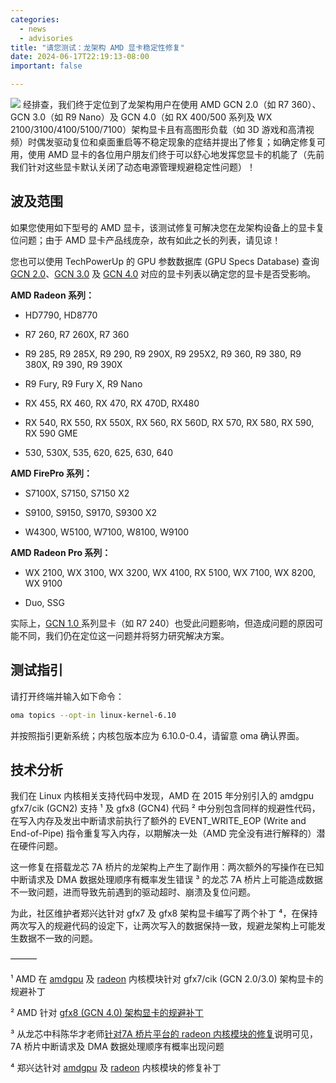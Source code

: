 ```yaml
---
categories:
  - news
  - advisories
title: "请您测试：龙架构 AMD 显卡稳定性修复"
date: 2024-06-17T22:19:13-08:00
important: false

---
```

![](/assets/news/2024-06-17-amd-gpu-reset.jpg)
经排查，我们终于定位到了龙架构用户在使用 AMD GCN 2.0（如 R7 360）、GCN 3.0（如 R9 Nano）及 GCN 4.0（如 RX 400/500 系列及 WX 2100/3100/4100/5100/7100）架构显卡且有高图形负载（如 3D 游戏和高清视频）时偶发驱动复位和桌面重启等不稳定现象的症结并提出了修复；如确定修复可用，使用 AMD 显卡的各位用户朋友们终于可以舒心地发挥您显卡的机能了（先前我们针对这些显卡默认关闭了动态电源管理规避稳定性问题）！

## 波及范围

如果您使用如下型号的 AMD 显卡，该测试修复可解决您在龙架构设备上的显卡复位问题；由于 AMD 显卡产品线庞杂，故有如此之长的列表，请见谅！

您也可以使用 TechPowerUp 的 GPU 参数数据库 (GPU Specs Database) 查询 [GCN 2.0](https://www.techpowerup.com/gpu-specs/?mobile=No&architecture=GCN%202.0&sort=generation)、[GCN 3.0](https://www.techpowerup.com/gpu-specs/?mobile=No&architecture=GCN%203.0&sort=generation) 及 [GCN 4.0](https://www.techpowerup.com/gpu-specs/?mobile=No&architecture=GCN%204.0&sort=generation) 对应的显卡列表以确定您的显卡是否受影响。

**AMD Radeon 系列：**

- HD7790, HD8770

- R7 260, R7 260X, R7 360

-  R9 285, R9 285X, R9 290, R9 290X, R9 295X2, R9 360, R9 380, R9 380X, R9 390, R9 390X

-  R9 Fury, R9 Fury X, R9 Nano

-  RX 455, RX 460, RX 470, RX 470D, RX480

-  RX 540, RX 550, RX 550X, RX 560, RX 560D, RX 570, RX 580, RX 590, RX 590 GME

-  530, 530X, 535, 620, 625, 630, 640

**AMD FirePro 系列：**

-  S7100X, S7150, S7150 X2

- S9100, S9150, S9170, S9300 X2

-  W4300, W5100, W7100, W8100, W9100

**AMD Radeon Pro 系列：**

-  WX 2100, WX 3100, WX 3200, WX 4100, RX 5100, WX 7100, WX 8200, WX 9100

-  Duo, SSG

实际上，[GCN 1.0 ](https://www.techpowerup.com/gpu-specs/?mobile=No&architecture=GCN%201.0&sort=generation) 系列显卡（如 R7 240）也受此问题影响，但造成问题的原因可能不同，我们仍在定位这一问题并将努力研究解决方案。

## 测试指引

请打开终端并输入如下命令：

```bash
oma topics --opt-in linux-kernel-6.10
```

并按照指引更新系统；内核包版本应为 6.10.0-0.4，请留意 oma 确认界面。

## 技术分析

我们在 Linux 内核相关支持代码中发现，AMD 在 2015 年分别引入的 amdgpu gfx7/cik (GCN2) 支持 ¹ 及 gfx8 (GCN4) 代码 ² 中分别包含同样的规避性代码，在写入内存及发出中断请求前执行了额外的 EVENT_WRITE_EOP (Write and End-of-Pipe) 指令重复写入内存，以期解决一处（AMD 完全没有进行解释的）潜在硬件问题。

这一修复在搭载龙芯 7A 桥片的龙架构上产生了副作用：两次额外的写操作在已知中断请求及 DMA 数据处理顺序有概率发生错误 ³ 的龙芯 7A 桥片上可能造成数据不一致问题，进而导致先前遇到的驱动超时、崩溃及复位问题。

为此，社区维护者郑兴达针对 gfx7 及 gfx8 架构显卡编写了两个补丁 ⁴，在保持两次写入的规避代码的设定下，让两次写入的数据保持一致，规避龙架构上可能发生数据不一致的问题。

———

¹ AMD 在 [amdgpu](https://git.kernel.org/pub/scm/linux/kernel/git/torvalds/linux.git/commit/?id=a2e73f56fa6282481927ec43aa9362c03c2e2104) 及 [radeon](https://git.kernel.org/pub/scm/linux/kernel/git/torvalds/linux.git/commit/?id=a9c73a0e022c33954835e66fec3cd744af90ec98) 内核模块针对 gfx7/cik (GCN 2.0/3.0) 架构显卡的规避补丁

² AMD 针对 [gfx8 (GCN 4.0) 架构显卡的规避补丁](https://git.kernel.org/pub/scm/linux/kernel/git/torvalds/linux.git/commit/?id=bf26da927a1cd57c9deb2db29ae8cf276ba8b17b)

³ 从龙芯中科陈华才老师[针对7A 桥片平台的 radeon 内核模块的修复](https://github.com/chenhuacai/linux/commit/da63bd7429f2bb7ce7988a95d125f50426466555)说明可见，7A 桥片中断请求及 DMA 数据处理顺序有概率出现问题

⁴ 郑兴达针对 [amdgpu](https://github.com/AOSC-Tracking/linux/commit/1d0e4bb75b29ef80b7129d76c9a0609d9b912eeb) 及 [radeon](https://github.com/AOSC-Tracking/linux/commit/c7772bb8b1a27d59bbb32ef8612a9a41fecb6410) 内核模块的修复补丁
